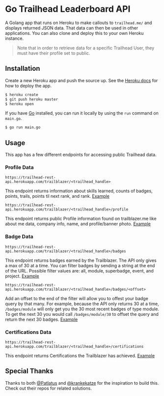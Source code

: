 # Go Trailhead Leaderboard API

A Golang app that runs on Heroku to make callouts to `trailhead.me/` and displays returned JSON data. That data can then be used in other applications. You can also clone and deploy this to your own Heroku instance.

> Note that in order to retrieve data for a specific Trailhead User, they must have their profile set to public.

## Installation

Create a new Heroku app and push the source up. See the [Heroku docs](https://devcenter.heroku.com/articles/getting-started-with-go#deploy-the-app) for how to deploy the app.

``` bash
$ heroku create
$ git push heroku master
$ heroku open
```

If you have [Go](https://golang.org/doc/install) installed, you can run it locally by using the `run` command on `main.go`.

``` bash
$ go run main.go
```

## Usage

This app has a few different endpoints for accessing public Trailhead data.

### Profile Data

``` text
https://trailhead-rest-api.herokuapp.com/trailblazer/<trailhead_handle>
```

This endpoint returns information about skills learned, counts of badges, points, trails, points til next rank, and rank. [Example](https://trailhead-rest-api.herokuapp.com/trailblazer/michalbogusz)

``` text
https://trailhead-rest-api.herokuapp.com/trailblazer/<trailhead_handle>/profile
```

This endpoint returns public Profile information found on trailblazer.me like about me data, company info, name, and profile/banner photo. [Example](https://trailhead-rest-api.herokuapp.com/trailblazer/michalbogusz/profile)

### Badge Data

``` text
https://trailhead-rest-api.herokuapp.com/trailblazer/<trailhead_handle>/badges
```

This endpoint returns badges earned by the Trailblazer. The API only gives a max of 30 at a time. You can filter badges by sending a string at the end of the URL. Possible filter values are: all, module, superbadge, event, and project. [Example](https://go-trailhead-leaderboard-api.herokuapp.com/trailblazer/matruff/badges/superbadge)

``` text
https://trailhead-rest-api.herokuapp.com/trailblazer/<trailhead_handle>/badges/<offset>
```

Add an offset to the end of the filter will allow you to offest your badge query by that many. For example, because the API only returns 30 at a time, `/badges/module` will only get you the 30 most recent badges of type module. To get the next 30 you would call `/badges/module/30` to offset the query and return the next 30 badges. [Example](https://trailhead-rest-api.herokuapp.com/trailblazer/michalbogusz/badges/module/30)

### Certifications Data

``` text
https://trailhead-rest-api.herokuapp.com/trailblazer/<trailhead_handle>/certifications
```

This endpoint returns Certifications the Trailblazer has achieved. [Example](https://trailhead-rest-api.herokuapp.com/trailblazer/michalbogusz/certifications)

## Special Thanks

Thanks to both [@Patlatus](https://github.com/Patlatus/Salesforce-Trailhead-Api-Hack) and [@krankekatze](https://github.com/krankekatze/trailhead-batch) for the inspiration to build this. Check out their repos for related solutions.
